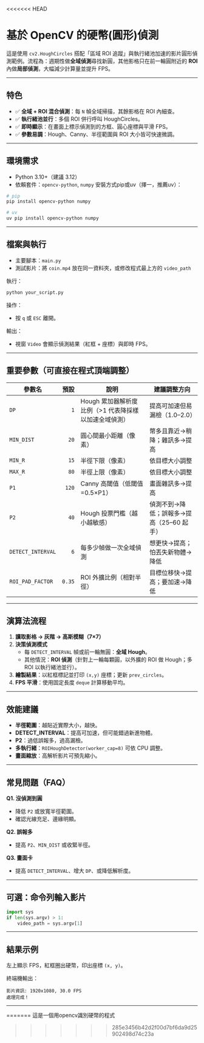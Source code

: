 <<<<<<< HEAD
# 基於 OpenCV 的硬幣(圓形)偵測 

這是使用 `cv2.HoughCircles` 搭配「區域 ROI 追蹤」與執行緒池加速的影片圓形偵測範例。流程為：週期性做**全域偵測**尋找新圓，其他影格只在前一輪圓附近的 **ROI** 內做**局部偵測**，大幅減少計算量並提升 FPS。

---

## 特色

- ✅ **全域 + ROI 混合偵測**：每 `N` 幀全域掃描，其餘影格在 ROI 內細查。  
- ✅ **執行緒池並行**：多個 ROI 併行呼叫 HoughCircles。  
- ✅ **即時顯示**：在畫面上標示偵測到的方框、圓心座標與平滑 FPS。  
- ✅ **參數易調**：Hough、Canny、半徑範圍與 ROI 大小皆可快速微調。

---

## 環境需求

- Python 3.10+（建議 3.12）
- 依賴套件：`opencv-python`, `numpy`
安裝方式pip或uv（擇一，推薦uv）：

```bash
# pip
pip install opencv-python numpy

# uv
uv pip install opencv-python numpy
```

---

## 檔案與執行

- 主要腳本：`main.py`
- 測試影片：將 `coin.mp4` 放在同一資料夾，或修改程式最上方的 `video_path`

執行：

```bash
python your_script.py
```

操作：
- 按 `q` 或 `ESC` 離開。

輸出：
- 視窗 `Video` 會顯示偵測結果（紅框 + 座標）與即時 FPS。

---

## 重要參數（可直接在程式頂端調整）

| 參數名 | 預設 | 說明 | 建議調整方向 |
|---|---:|---|---|
| `DP` | `1` | Hough 累加器解析度比例（>1 代表降採樣以加速全域偵測） | 提高可加速但易漏檢（1.0–2.0） |
| `MIN_DIST` | `20` | 圓心間最小距離（像素） | 幣多且靠近→稍降；雜訊多→提高 |
| `MIN_R` | `15` | 半徑下限（像素） | 依目標大小調整 |
| `MAX_R` | `80` | 半徑上限（像素） | 依目標大小調整 |
| `P1` | `120` | Canny 高閾值（低閾值=0.5×P1） | 畫面雜訊多→提高 |
| `P2` | `40` | Hough 投票門檻（越小越敏感） | 偵測不到→降低；誤報多→提高（25–60 起手） |
| `DETECT_INTERVAL` | `6` | 每多少幀做一次全域偵測 | 想更快→提高；怕丟失新物體→降低 |
| `ROI_PAD_FACTOR` | `0.35` | ROI 外擴比例（相對半徑） | 目標位移快→提高；要加速→降低 |

---

## 演算法流程

1. **讀取影格 → 灰階 → 高斯模糊（7×7）**  
2. **決策偵測模式**  
   - 每 `DETECT_INTERVAL` 幀或前一輪無圓：**全域 Hough**。  
   - 其他情況：**ROI 偵測**（針對上一輪每顆圓，以外擴的 ROI 做 Hough；多 ROI 以執行緒池並行）。  
3. **繪製結果**：以紅框標記並打印 `(x,y)` 座標；更新 `prev_circles`。  
4. **FPS 平滑**：使用固定長度 `deque` 計算移動平均。

---

## 效能建議

- **半徑範圍**：越貼近實際大小，越快。  
- **DETECT_INTERVAL**：提高可加速，但可能錯過新進物體。  
- **P2**：過低誤報多，過高漏檢。  
- **多執行緒**：`ROIHoughDetector(worker_cap=8)` 可依 CPU 調整。  
- **畫面縮放**：高解析影片可預先縮小。

---

## 常見問題（FAQ）

**Q1. 沒偵測到圓**  
- 降低 `P2` 或放寬半徑範圍。  
- 確認光線充足、邊緣明顯。

**Q2. 誤報多**  
- 提高 `P2`、`MIN_DIST` 或收緊半徑。

**Q3. 畫面卡**  
- 提高 `DETECT_INTERVAL`、增大 `DP`、或降低解析度。

---

## 可選：命令列輸入影片

```python
import sys
if len(sys.argv) > 1:
    video_path = sys.argv[1]
```

---

## 結果示例

左上顯示 FPS，紅框圈出硬幣，印出座標 `(x, y)`。

終端機輸出：

```
影片資訊: 1920x1080, 30.0 FPS
處理完成！
```

---
=======
這是一個用opencv識別硬幣的程式
>>>>>>> 285e3456b42d2f00d7bf6da9d25902498d74c23a
